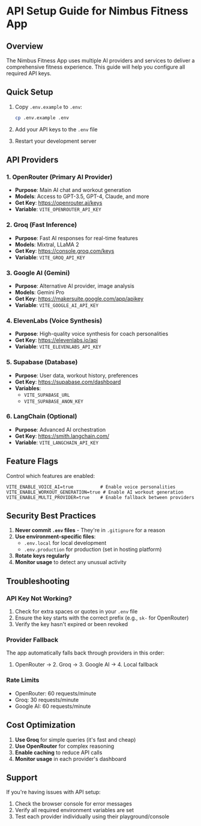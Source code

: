 # API Setup Guide for Nimbus Fitness App

## Overview

The Nimbus Fitness App uses multiple AI providers and services to deliver a comprehensive fitness experience. This guide will help you configure all required API keys.

## Quick Setup

1. Copy `.env.example` to `.env`:
   ```bash
   cp .env.example .env
   ```

2. Add your API keys to the `.env` file

3. Restart your development server

## API Providers

### 1. OpenRouter (Primary AI Provider)
- **Purpose**: Main AI chat and workout generation
- **Models**: Access to GPT-3.5, GPT-4, Claude, and more
- **Get Key**: https://openrouter.ai/keys
- **Variable**: `VITE_OPENROUTER_API_KEY`

### 2. Groq (Fast Inference)
- **Purpose**: Fast AI responses for real-time features
- **Models**: Mixtral, LLaMA 2
- **Get Key**: https://console.groq.com/keys
- **Variable**: `VITE_GROQ_API_KEY`

### 3. Google AI (Gemini)
- **Purpose**: Alternative AI provider, image analysis
- **Models**: Gemini Pro
- **Get Key**: https://makersuite.google.com/app/apikey
- **Variable**: `VITE_GOOGLE_AI_API_KEY`

### 4. ElevenLabs (Voice Synthesis)
- **Purpose**: High-quality voice synthesis for coach personalities
- **Get Key**: https://elevenlabs.io/api
- **Variable**: `VITE_ELEVENLABS_API_KEY`

### 5. Supabase (Database)
- **Purpose**: User data, workout history, preferences
- **Get Key**: https://supabase.com/dashboard
- **Variables**: 
  - `VITE_SUPABASE_URL`
  - `VITE_SUPABASE_ANON_KEY`

### 6. LangChain (Optional)
- **Purpose**: Advanced AI orchestration
- **Get Key**: https://smith.langchain.com/
- **Variable**: `VITE_LANGCHAIN_API_KEY`

## Feature Flags

Control which features are enabled:

```env
VITE_ENABLE_VOICE_AI=true          # Enable voice personalities
VITE_ENABLE_WORKOUT_GENERATION=true # Enable AI workout generation
VITE_ENABLE_MULTI_PROVIDER=true    # Enable fallback between providers
```

## Security Best Practices

1. **Never commit `.env` files** - They're in `.gitignore` for a reason
2. **Use environment-specific files**:
   - `.env.local` for local development
   - `.env.production` for production (set in hosting platform)
3. **Rotate keys regularly**
4. **Monitor usage** to detect any unusual activity

## Troubleshooting

### API Key Not Working?
1. Check for extra spaces or quotes in your `.env` file
2. Ensure the key starts with the correct prefix (e.g., `sk-` for OpenRouter)
3. Verify the key hasn't expired or been revoked

### Provider Fallback
The app automatically falls back through providers in this order:
1. OpenRouter → 2. Groq → 3. Google AI → 4. Local fallback

### Rate Limits
- OpenRouter: 60 requests/minute
- Groq: 30 requests/minute  
- Google AI: 60 requests/minute

## Cost Optimization

1. **Use Groq** for simple queries (it's fast and cheap)
2. **Use OpenRouter** for complex reasoning
3. **Enable caching** to reduce API calls
4. **Monitor usage** in each provider's dashboard

## Support

If you're having issues with API setup:
1. Check the browser console for error messages
2. Verify all required environment variables are set
3. Test each provider individually using their playground/console